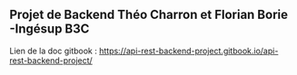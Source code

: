 ## Projet de Backend Théo Charron et Florian Borie -Ingésup B3C

Lien de la doc gitbook : https://api-rest-backend-project.gitbook.io/api-rest-backend-project/